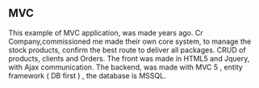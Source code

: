 ## MVC
This example of MVC application, was made years ago. Cr Company,commissioned me made their own core system, to manage the stock products, confirm the best route to deliver all packages.
CRUD of products, clients and Orders.
The front was made in HTML5 and Jquery, with Ajax communication. The backend, was made with MVC 5 , entity framework ( DB first ) , the database is MSSQL.